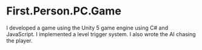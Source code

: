 # First.Person.PC.Game
I developed a game using the Unity 5 game engine using C# and JavaScript. I implemented a level trigger system. I also wrote the AI chasing the player.
